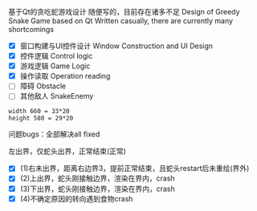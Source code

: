 基于Qt的贪吃蛇游戏设计
随便写的，目前存在诸多不足
Design of Greedy Snake Game based on Qt
Written casually, there are currently many shortcomings

+ [x] 窗口构建与UI控件设计 Window Construction and UI Design
+ [x] 控件逻辑 Control logic
+ [x] 游戏逻辑 Game Logic
+ [x] 操作读取 Operation reading
+ [ ] 障碍 Obstacle
+ [ ] 其他敌人 SnakeEnemy

```
width 660 = 33*20
height 580 = 29*20
```

问题bugs：全部解决all fixed

左出界，仅蛇头出界，正常结束(正常)

+ [x] (1)右未出界，距离右边界3，提前正常结束，且蛇头restart后未重绘(界外)
+ [x] (2)上出界，蛇头刚接触边界，渲染在界内，crash
+ [x] (3)下出界，蛇头刚接触边界，渲染在界内，crash
+ [x] (4)不确定原因的转向遇到食物crash

